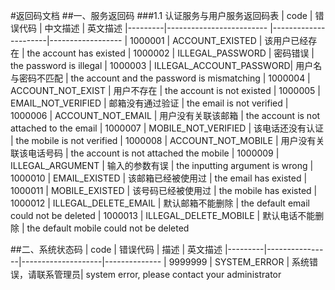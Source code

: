 #返回码文档
##一、服务返回码
###1.1 认证服务与用户服务返回码表
| code		| 错误代码           			|	中文描述             |  英文描述
|---------|-------------------------	|----------------------|------------------
| 1000001	|	ACCOUNT_EXISTED 			|	该用户已经存在        | the account has existed
| 1000002	|	ILLEGAL_PASSWORD			|	密码错误             | the password is illegal
| 1000003	|	ILLEGAL_ACCOUNT_PASSWORD|	用户名与密码不匹配     | the account and the password is mismatching
| 1000004	|	ACCOUNT_NOT_EXIST		|	用户不存在           |  the account is not     existed
| 1000005	|	EMAIL_NOT_VERIFIED		|	邮箱没有通过验证      |  the email is not verified
| 1000006 |	ACCOUNT_NOT_EMAIL		|  用户没有关联该邮箱     |  the account is not attached to the email
| 1000007 |	MOBILE_NOT_VERIFIED		|  该电话还没有认证       |  the mobile is not verified
| 1000008 |	ACCOUNT_NOT_MOBILE		|  用户没有关联该电话号码  |  the account is not attached the mobile
| 1000009 |	ILLEGAL_ARGUMENT			|  输入的参数有误        | the inputting argument is wrong
| 1000010 |	EMAIL_EXISTED				|  该邮箱已经被使用过     | the email has existed 
| 1000011 |	MOBILE_EXISTED			|  该号码已经被使用过     | the mobile has existed
| 1000012 |	ILLEGAL_DELETE_EMAIL	|  默认邮箱不能删除       | the default email could not be deleted
| 1000013 |	ILLEGAL_DELETE_MOBILE	|  默认电话不能删除       | the default mobile could not be deleted




##二、系统状态码
| code		|	错误代码		|	描述               |   英文描述
|---------|----------------|--------------------|--------------
| 9999999	|	SYSTEM_ERROR	|	系统错误，请联系管理员| system error, please contact your administrator


